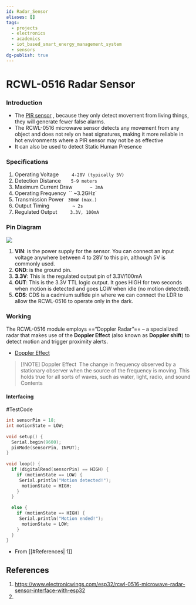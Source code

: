 ```yaml
---
id: Radar_Sensor
aliases: []
tags:
  - projects
  - electronics
  - academics
  - iot_based_smart_energy_management_system
  - sensors
dg-publish: true
---
```

# RCWL-0516 Radar Sensor
### Introduction
- The [PIR sensor](https://lastminuteengineers.com/pir-sensor-arduino-tutorial/) , because they only detect movement from living things, they will generate fewer false alarms.
- The RCWL-0516 microwave sensor detects any movement from any object and does not rely on heat signatures, making it more reliable in hot environments where a PIR sensor may not be as effective
- It can also be used to detect Static Human Presence

### Specifications
1. Operating Voltage         `4-28V (typically 5V)`
2. Detection Distance       `5-9 meters`
3. Maximum Current Draw            `~ 3mA`
4. Operating Frequency  `` ~3.2GHz`
5. Transmission Power   `30mW (max.)`
6. Output Timing                `~ 2s`
7. Regulated Output         `3.3V, 100mA`

### Pin Diagram
![](https://www.electronicwings.com/storage/PlatformSection/TopicContent/497/description/RCWL-0516%20Pin%20Diagram.jpg)

1. **VIN**: is the power supply for the sensor. You can connect an input voltage anywhere between 4 to 28V to this pin, although 5V is commonly used.
2. **GND**: is the ground pin.
3. **3.3V**: This is the regulated output pin of 3.3V/100mA
4. **OUT**: This is the 3.3V TTL logic output. It goes HIGH for two seconds when motion is detected and goes LOW when idle (no motion detected).
5. **CDS**: CDS is a cadmium sulfide pin where we can connect the LDR to allow the RCWL-0516 to operate only in the dark.

### Working

The RCWL-0516 module employs ==“Doppler Radar”== – a specialized radar that makes use of the **Doppler Effect** (also known as **Doppler shift**) to detect motion and trigger proximity alerts.
- [Doppler Effect](Physics.md#Doppler%20Effect)

> [!NOTE] Doppler Effect
>  The change in frequency observed by a stationary observer when the source of the frequency is moving. This holds true for all sorts of waves, such as water, light, radio, and sound
> Contents

#### Interfacing
#TestCode 

```cpp
int sensorPin = 18;
int motionState = LOW;
 
void setup() {
  Serial.begin(9600);
  pinMode(sensorPin, INPUT);
}
 
void loop() {
  if (digitalRead(sensorPin) == HIGH) {
    if (motionState == LOW) {
     Serial.println("Motion detected!");
      motionState = HIGH;
    }
  }
 
  else {   
    if (motionState == HIGH) {
     Serial.println("Motion ended!");
      motionState = LOW;
    }
  }
}

```

- From [[#References| 1]]

## References
1. https://www.electronicwings.com/esp32/rcwl-0516-microwave-radar-sensor-interface-with-esp32
2. 